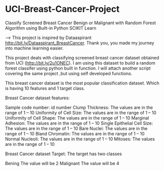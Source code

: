 # UCI-Breast-Cancer-Project
Classify Screened Breast Cancer Benign or Malignant with Random Forest Algorithm using Built-in Python SCIKIT Learn

--> This project is inspired by Dataaspirant http://bit.ly/Dataaspirant_BreastCancer. Thank you, you made my journey into machine learning easier. 

This project deals with classifying screened breast cancer dataset obtained from UCI (http://bit.ly/2u1ONEC). I am using this dataset to build a random forest classifer using python built in function. I will attach another script covering the same project ,but using self developed functions.

This breast cancer dataset is the most popular classification dataset. Which is having 10 features and 1 target class.

Breast Cancer dataset features:

Sample code number:
id number
Clump Thickness:
The values are in the range of 1 – 10
Uniformity of Cell Size:
The values are in the range of 1 – 10
Uniformity of Cell Shape:
The values are in the range of  1 – 10
Marginal Adhesion:
The values are in the range of 1 – 10
Single Epithelial Cell Size:
The values are in the range of  1 – 10
Bare Nuclei:
The values are in the range of  1 – 10
Bland Chromatin:
The values are in the range of  1 – 10
Normal Nucleoli:
The values are in the range of  1 – 10
Mitoses:
The values are in the range of  1 – 10

Breast Cancer dataset Target:
The target has two classes

Bening
The value will be 2
Malignant
The value will be 4
